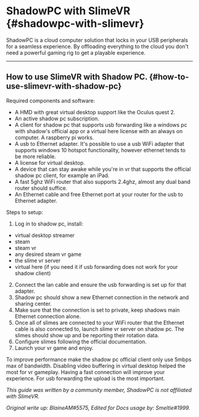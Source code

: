 # ShadowPC with SlimeVR {#shadowpc-with-slimevr}

ShadowPC is a cloud computer solution that locks in your USB peripherals for a seamless experience.
By offloading everything to the cloud you don't need a powerful gaming rig to get a playable experience.

------

## How to use SlimeVR with Shadow PC. {#how-to-use-slimevr-with-shadow-pc}

Required components and software:
- A HMD with great virtual desktop support like the Oculus quest 2.
- An active shadow pc subscription.
- A client for shadow pc that supports usb forwarding like a windows pc with shadow's official app or a virtual here license with an always on computer. A raspberry pi works.
- A usb to Ethernet adapter. It's possible to use a usb WiFi adapter that supports windows 10 hotspot functionality, however ethernet tends to be more reliable.
- A license for virtual desktop.
- A device that can stay awake while you're in vr that supports the official shadow pc client, for example an iPad.
- A fast 5ghz WiFi router that also supports 2.4ghz, almost any dual band router should suffice.
- An Ethernet cable and free Ethernet port at your router for the usb to Ethernet adapter.

Steps to setup:
1. Log in to shadow pc, install:
- virtual desktop streamer
- steam
- steam vr
- any desired steam vr game
- the slime vr server
- virtual here (if you need it if usb forwarding does not work for your shadow client)
2. Connect the lan cable and ensure the usb forwarding is set up for that adapter.
3. Shadow pc should show a new Ethernet connection in the network and sharing center.
4. Make sure that the connection is set to private, keep shadows main Ethernet connection alone.
5. Once all of slimes are connected to your WiFi router that the Ethernet cable is also connected to, launch slime vr server on shadow pc. The slimes should show up and be reporting their rotation data.
6. Configure slimes following the official documentation.
7. Launch your vr game and enjoy.

To improve performance make the shadow pc official client only use 5mbps max of bandwidth.
Disabling video buffering in virtual desktop helped the most for vr gameplay.
Having a fast connection will improve your experience.
For usb forwarding the upload is the most important.

*This guide was written by a community member, ShadowPC is not affiliated with SlimeVR.*

*Original write up: BlaineAM#5575, Edited for Docs usage by: Smeltie#1999.*

